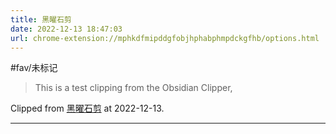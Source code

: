 ```yaml
---
title: 黑曜石剪
date: 2022-12-13 18:47:03
url: chrome-extension://mphkdfmipddgfobjhphabphmpdckgfhb/options.html
---
```


#fav/未标记

> This is a test clipping from the Obsidian Clipper,

Clipped from [黑曜石剪](chrome-extension://mphkdfmipddgfobjhphabphmpdckgfhb/options.html) at 2022-12-13.

---
